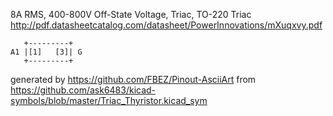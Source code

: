 8A RMS, 400-800V Off-State Voltage, Triac, TO-220
Triac
http://pdf.datasheetcatalog.com/datasheet/PowerInnovations/mXuqxvy.pdf


	   +---------+
	A1 |[1]   [3]| G
	   +---------+


generated by https://github.com/FBEZ/Pinout-AsciiArt from https://github.com/ask6483/kicad-symbols/blob/master/Triac_Thyristor.kicad_sym